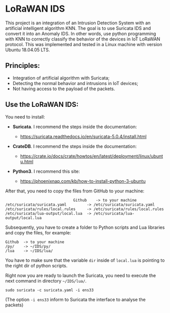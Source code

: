 # LoRaWAN IDS 

This project is an integration of an Intrusion Detection System with an artificial intelligent algorithm KNN. The goal is to use Suricata IDS and convert it into an Anomaly IDS. In other words, use python programming with KNN to correctly classify the behavior of the devices in IoT LoRaWAN protocol.
This was implemented and tested in a Linux machine with version Ubuntu 18.04.05 LTS.

## Principles:
 - Integration of artificial algorithm with Suricata;
 - Detecting the normal behavior and intrusions in IoT devices;
 - Not having access to the payload of the packets.

## Use the LoRaWAN IDS:

You need to install:
- **Suricata**. I recommend the steps inside the documentation: 
  - https://suricata.readthedocs.io/en/suricata-5.0.4/install.html
  
- **CrateDB**. I recommend the steps inside the documentation: 
  - https://crate.io/docs/crate/howtos/en/latest/deployment/linux/ubuntu.html
  
- **Python3**. I recommend this site:
  - https://phoenixnap.com/kb/how-to-install-python-3-ubuntu


After that, you need to copy the files from GitHub to your machine:

	                              Github 	-> to your machine
	/etc/suricata/suricata.yaml 		-> /etc/suricata/suricata.yaml
	/etc/suricata/rules/local.rules 	-> /etc/suricata/rules/local.rules
	/etc/suricata/lua-output/local.lua 	-> /etc/suricata/lua-output/local.lua

Subsequently, you have to create a folder to Python scripts and Lua libraries and copy the files, for example:

	Github 	-> to your machine
	/py/ 	-> ~/IDS/py/
	/lua 	-> ~/IDS/lua/

You have to make sure that the variable `dir` inside of `local.lua` is pointing to the right dir of python scripts.

Right now you are ready to launch the Suricata, you need to execute the next command in directory `~/IDS/lua/`.

    sudo suricata -c suricata.yaml -i ens33

(The option `-i ens33` inform to Suricata the interface to analyse the packets)
